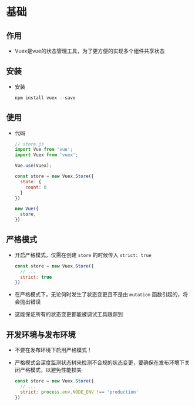 # 基础

## 作用

+ Vuex是vue的状态管理工具，为了更方便的实现多个组件共享状态

## 安装

+ 安装

    ```js
    npm install vuex --save
    ```

## 使用

+ 代码

    ```js
    // store.js
    import Vue from 'vue';
    import Vuex from 'vuex';

    Vue.use(Vuex);

    const store = new Vuex.Store({
      state: {
        count: 0
      }
    })

    new Vue({
      store,
    })
    ```

## 严格模式

+ 开启严格模式，仅需在创建  `store` 的时候传入 `strict: true`

    ```js
    const store = new Vuex.Store({
      // ...
      strict: true
    })
    ```

+ 在严格模式下，无论何时发生了状态变更且不是由 `mutation` 函数引起的，将会抛出错误

+ 这能保证所有的状态变更都能被调试工具跟踪到

## 开发环境与发布环境

+ 不要在发布环境下启用严格模式！

+ 严格模式会深度监测状态树来检测不合规的状态变更，要确保在发布环境下关闭严格模式，以避免性能损失

    ```js
    const store = new Vuex.Store({
      // ...
      strict: process.env.NODE_ENV !== 'production'
    })
    ```
